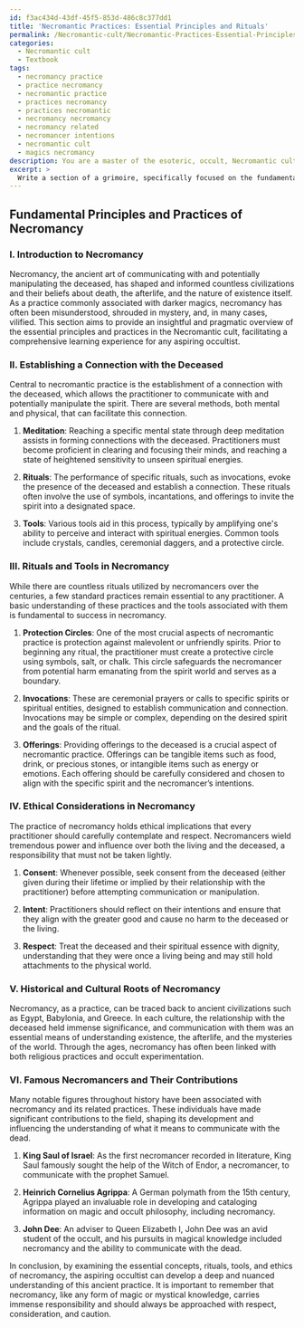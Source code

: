 ```yaml
---
id: f3ac434d-43df-45f5-853d-486c8c377dd1
title: 'Necromantic Practices: Essential Principles and Rituals'
permalink: /Necromantic-cult/Necromantic-Practices-Essential-Principles-and-Rituals/
categories:
  - Necromantic cult
  - Textbook
tags:
  - necromancy practice
  - practice necromancy
  - necromantic practice
  - practices necromancy
  - practices necromantic
  - necromancy necromancy
  - necromancy related
  - necromancer intentions
  - necromantic cult
  - magics necromancy
description: You are a master of the esoteric, occult, Necromantic cult and education, you have written many textbooks on the subject in ways that provide students with rich and deep understanding of the subject. You are being asked to write textbook-like sections on a topic and you do it with full context, explainability, and reliability in accuracy to the true facts of the topic at hand, in a textbook style that a student would easily be able to learn from, in a rich, engaging, and contextual way. Always include relevant context (such as formulas and history), related concepts, and in a way that someone can gain deep insights from.
excerpt: > 
  Write a section of a grimoire, specifically focused on the fundamental principles and practices of the Necromantic cult, that an aspiring occultist can study to gain deep insights and understanding. This section should cover essential concepts, such as establishing a connection with the deceased, rituals and tools commonly used in necromancy, and the ethical considerations surrounding the practice. Additionally, provide a brief overview of the historical and cultural roots of necromancy, as well as any famous necromancers and their contributions to the field. Be sure to explain each concept in detail to facilitate a comprehensive learning experience for the reader.
---
```


## Fundamental Principles and Practices of Necromancy

### I. Introduction to Necromancy

Necromancy, the ancient art of communicating with and potentially manipulating the deceased, has shaped and informed countless civilizations and their beliefs about death, the afterlife, and the nature of existence itself. As a practice commonly associated with darker magics, necromancy has often been misunderstood, shrouded in mystery, and, in many cases, vilified. This section aims to provide an insightful and pragmatic overview of the essential principles and practices in the Necromantic cult, facilitating a comprehensive learning experience for any aspiring occultist.

### II. Establishing a Connection with the Deceased

Central to necromantic practice is the establishment of a connection with the deceased, which allows the practitioner to communicate with and potentially manipulate the spirit. There are several methods, both mental and physical, that can facilitate this connection.

1. **Meditation**: Reaching a specific mental state through deep meditation assists in forming connections with the deceased. Practitioners must become proficient in clearing and focusing their minds, and reaching a state of heightened sensitivity to unseen spiritual energies.

2. **Rituals**: The performance of specific rituals, such as invocations, evoke the presence of the deceased and establish a connection. These rituals often involve the use of symbols, incantations, and offerings to invite the spirit into a designated space.

3. **Tools**: Various tools aid in this process, typically by amplifying one's ability to perceive and interact with spiritual energies. Common tools include crystals, candles, ceremonial daggers, and a protective circle.

### III. Rituals and Tools in Necromancy

While there are countless rituals utilized by necromancers over the centuries, a few standard practices remain essential to any practitioner. A basic understanding of these practices and the tools associated with them is fundamental to success in necromancy.

1. **Protection Circles**: One of the most crucial aspects of necromantic practice is protection against malevolent or unfriendly spirits. Prior to beginning any ritual, the practitioner must create a protective circle using symbols, salt, or chalk. This circle safeguards the necromancer from potential harm emanating from the spirit world and serves as a boundary.

2. **Invocations**: These are ceremonial prayers or calls to specific spirits or spiritual entities, designed to establish communication and connection. Invocations may be simple or complex, depending on the desired spirit and the goals of the ritual.

3. **Offerings**: Providing offerings to the deceased is a crucial aspect of necromantic practice. Offerings can be tangible items such as food, drink, or precious stones, or intangible items such as energy or emotions. Each offering should be carefully considered and chosen to align with the specific spirit and the necromancer’s intentions.

### IV. Ethical Considerations in Necromancy

The practice of necromancy holds ethical implications that every practitioner should carefully contemplate and respect. Necromancers wield tremendous power and influence over both the living and the deceased, a responsibility that must not be taken lightly.

1. **Consent**: Whenever possible, seek consent from the deceased (either given during their lifetime or implied by their relationship with the practitioner) before attempting communication or manipulation.

2. **Intent**: Practitioners should reflect on their intentions and ensure that they align with the greater good and cause no harm to the deceased or the living.

3. **Respect**: Treat the deceased and their spiritual essence with dignity, understanding that they were once a living being and may still hold attachments to the physical world.

### V. Historical and Cultural Roots of Necromancy

Necromancy, as a practice, can be traced back to ancient civilizations such as Egypt, Babylonia, and Greece. In each culture, the relationship with the deceased held immense significance, and communication with them was an essential means of understanding existence, the afterlife, and the mysteries of the world. Through the ages, necromancy has often been linked with both religious practices and occult experimentation.

### VI. Famous Necromancers and Their Contributions

Many notable figures throughout history have been associated with necromancy and its related practices. These individuals have made significant contributions to the field, shaping its development and influencing the understanding of what it means to communicate with the dead.

1. **King Saul of Israel**: As the first necromancer recorded in literature, King Saul famously sought the help of the Witch of Endor, a necromancer, to communicate with the prophet Samuel.

2. **Heinrich Cornelius Agrippa**: A German polymath from the 15th century, Agrippa played an invaluable role in developing and cataloging information on magic and occult philosophy, including necromancy.

3. **John Dee**: An adviser to Queen Elizabeth I, John Dee was an avid student of the occult, and his pursuits in magical knowledge included necromancy and the ability to communicate with the dead.

In conclusion, by examining the essential concepts, rituals, tools, and ethics of necromancy, the aspiring occultist can develop a deep and nuanced understanding of this ancient practice. It is important to remember that necromancy, like any form of magic or mystical knowledge, carries immense responsibility and should always be approached with respect, consideration, and caution.
